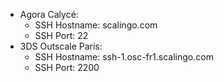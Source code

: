 - Agora Calycé:
  - SSH Hostname: scalingo.com
  - SSH Port: 22
- 3DS Outscale Paris:
  - SSH Hostname: ssh-1.osc-fr1.scalingo.com
  - SSH Port: 2200
